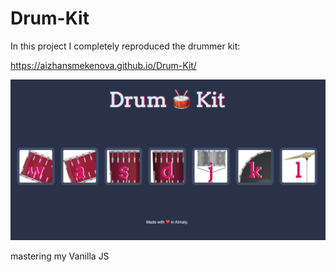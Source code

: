 # Drum-Kit

In this project I completely reproduced the drummer kit:


https://aizhansmekenova.github.io/Drum-Kit/


![drum-kit](https://github.com/AizhanSmekenova/Drum-Kit/blob/main/Screen%20Shot%202022-09-22%20at%2021.44.45.png)

mastering my Vanilla JS
